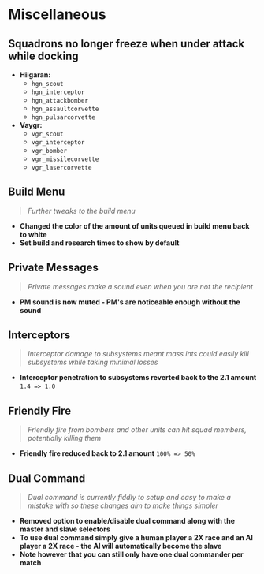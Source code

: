 # Miscellaneous

## Squadrons no longer freeze when under attack while docking
* **Hiigaran:**
  * `hgn_scout`
  * `hgn_interceptor`
  * `hgn_attackbomber`
  * `hgn_assaultcorvette`
  * `hgn_pulsarcorvette`
* **Vaygr:**
  * `vgr_scout`
  * `vgr_interceptor`
  * `vgr_bomber`
  * `vgr_missilecorvette`
  * `vgr_lasercorvette`
  
## Build Menu
> *Further tweaks to the build menu*
* **Changed the color of the amount of units queued in build menu back to white**
* **Set build and research times to show by default**

## Private Messages
> *Private messages make a sound even when you are not the recipient*
* **PM sound is now muted - PM's are noticeable enough without the sound**

## Interceptors
> *Interceptor damage to subsystems meant mass ints could easily kill subsystems while taking minimal losses*
* **Interceptor penetration to subsystems reverted back to the 2.1 amount** `1.4 => 1.0`

## Friendly Fire
> *Friendly fire from bombers and other units can hit squad members, potentially killing them*
* **Friendly fire reduced back to 2.1 amount** `100% => 50%`

## Dual Command
> *Dual command is currently fiddly to setup and easy to make a mistake with so these changes aim to make things simpler*
* **Removed option to enable/disable dual command along with the master and slave selectors**
* **To use dual command simply give a human player a 2X race and an AI player a 2X race - the AI will automatically become the slave**
* **Note however that you can still only have one dual commander per match**
